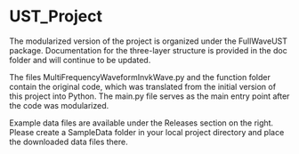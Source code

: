 # UST_Project

The modularized version of the project is organized under the FullWaveUST package. Documentation for the three-layer structure is provided in the doc folder and will continue to be updated.

The files MultiFrequencyWaveformInvkWave.py and the function folder contain the original code, which was translated from the initial version of this project into Python. The main.py file serves as the main entry point after the code was modularized.

Example data files are available under the Releases section on the right.
Please create a SampleData folder in your local project directory and place the downloaded data files there.

